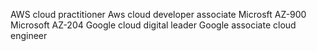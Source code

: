 AWS cloud practitioner
Aws cloud developer associate
Microsft AZ-900
Microsoft AZ-204
Google cloud digital leader
Google associate cloud engineer
